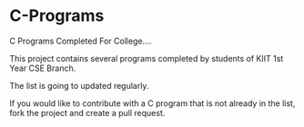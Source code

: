 # C-Programs
C Programs Completed For College....

This project contains several programs completed by students of KIIT 1st Year CSE Branch.

The list is going to updated regularly.

If you would like to contribute with a C program that is not already in the list, fork the project and create a pull request.

